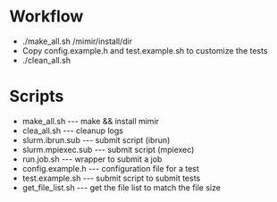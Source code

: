 # Workflow
* ./make_all.sh /mimir/install/dir
* Copy config.example.h and test.example.sh to customize the tests
* ./clean_all.sh

# Scripts
* make_all.sh --- make && install mimir
* clea_all.sh --- cleanup logs
* slurm.ibrun.sub --- submit script (ibrun)
* slurm.mpiexec.sub --- submit script (mpiexec)
* run.job.sh --- wrapper to submit a job
* config.example.h --- configuration file for a test
* test.example.sh --- submit script to submit tests
* get_file_list.sh --- get the file list to match the file size
